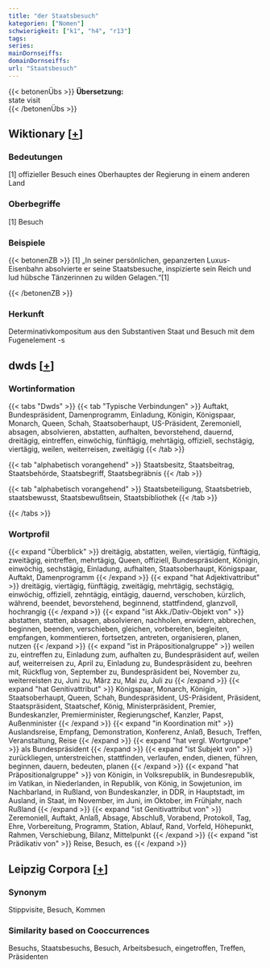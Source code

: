 ```yaml
---
title: "der Staatsbesuch"
kategorien: ["Nomen"]
schwierigkeit: ["k1", "h4", "r13"]
tags:
series:
mainDornseiffs:
domainDornseiffs:
url: "Staatsbesuch"
---
```


{{< betonenÜbs >}}
**Übersetzung:**  
state  visit  
{{< /betonenÜbs >}}

## Wiktionary [[+](https://de.wiktionary.org/wiki/Staatsbesuch)]

### Bedeutungen
[1] offizieller Besuch eines Oberhauptes der Regierung in einem anderen Land  

### Oberbegriffe
[1] Besuch  

### Beispiele
{{< betonenZB >}}
[1] „In seiner persönlichen, gepanzerten Luxus-Eisenbahn absolvierte er seine Staatsbesuche, inspizierte sein Reich und lud hübsche Tänzerinnen zu wilden Gelagen.“[1]  

{{< /betonenZB >}}
### Herkunft
Determinativkompositum aus den Substantiven Staat und Besuch mit dem Fugenelement -s  



## dwds [[+](https://www.dwds.de/wb/Staatsbesuch)]

### Wortinformation
{{< tabs "Dwds" >}}
{{< tab "Typische Verbindungen" >}}
Auftakt, Bundespräsident, Damenprogramm, Einladung, Königin, Königspaar, Monarch, Queen, Schah, Staatsoberhaupt, US-Präsident, Zeremoniell, absagen, absolvieren, abstatten, aufhalten, bevorstehend, dauernd, dreitägig, eintreffen, einwöchig, fünftägig, mehrtägig, offiziell, sechstägig, viertägig, weilen, weiterreisen, zweitägig
{{< /tab >}}

{{< tab "alphabetisch vorangehend" >}}
Staatsbesitz, Staatsbeitrag, Staatsbehörde, Staatsbegriff, Staatsbegräbnis
{{< /tab >}}

{{< tab "alphabetisch vorangehend" >}}
Staatsbeteiligung, Staatsbetrieb, staatsbewusst, Staatsbewußtsein, Staatsbibliothek
{{< /tab >}}

{{< /tabs >}}

### Wortprofil
{{< expand "Überblick" >}} dreitägig, abstatten, weilen, viertägig, fünftägig, zweitägig, eintreffen, mehrtägig, Queen, offiziell, Bundespräsident, Königin, einwöchig, sechstägig, Einladung, aufhalten, Staatsoberhaupt, Königspaar, Auftakt, Damenprogramm {{< /expand >}}
{{< expand "hat Adjektivattribut" >}} dreitägig, viertägig, fünftägig, zweitägig, mehrtägig, sechstägig, einwöchig, offiziell, zehntägig, eintägig, dauernd, verschoben, kürzlich, während, beendet, bevorstehend, beginnend, stattfindend, glanzvoll, hochrangig {{< /expand >}}
{{< expand "ist Akk./Dativ-Objekt von" >}} abstatten, statten, absagen, absolvieren, nachholen, erwidern, abbrechen, beginnen, beenden, verschieben, gleichen, vorbereiten, begleiten, empfangen, kommentieren, fortsetzen, antreten, organisieren, planen, nutzen {{< /expand >}}
{{< expand "ist in Präpositionalgruppe" >}} weilen zu, eintreffen zu, Einladung zum, aufhalten zu, Bundespräsident auf, weilen auf, weiterreisen zu, April zu, Einladung zu, Bundespräsident zu, beehren mit, Rückflug von, September zu, Bundespräsident bei, November zu, weiterreisten zu, Juni zu, März zu, Mai zu, Juli zu {{< /expand >}}
{{< expand "hat Genitivattribut" >}} Königspaar, Monarch, Königin, Staatsoberhaupt, Queen, Schah, Bundespräsident, US-Präsident, Präsident, Staatspräsident, Staatschef, König, Ministerpräsident, Premier, Bundeskanzler, Premierminister, Regierungschef, Kanzler, Papst, Außenminister {{< /expand >}}
{{< expand "in Koordination mit" >}} Auslandsreise, Empfang, Demonstration, Konferenz, Anlaß, Besuch, Treffen, Veranstaltung, Reise {{< /expand >}}
{{< expand "hat vergl. Wortgruppe" >}} als Bundespräsident {{< /expand >}}
{{< expand "ist Subjekt von" >}} zurückliegen, unterstreichen, stattfinden, verlaufen, enden, dienen, führen, beginnen, dauern, bedeuten, planen {{< /expand >}}
{{< expand "hat Präpositionalgruppe" >}} von Königin, in Volksrepublik, in Bundesrepublik, im Vatikan, in Niederlanden, in Republik, von König, in Sowjetunion, im Nachbarland, in Rußland, von Bundeskanzler, in DDR, in Hauptstadt, im Ausland, in Staat, im November, im Juni, im Oktober, im Frühjahr, nach Rußland {{< /expand >}}
{{< expand "ist Genitivattribut von" >}} Zeremoniell, Auftakt, Anlaß, Absage, Abschluß, Vorabend, Protokoll, Tag, Ehre, Vorbereitung, Programm, Station, Ablauf, Rand, Vorfeld, Höhepunkt, Rahmen, Verschiebung, Bilanz, Mittelpunkt {{< /expand >}}
{{< expand "ist Prädikativ von" >}} Reise, Besuch, es {{< /expand >}}

## Leipzig Corpora [[+](https://corpora.uni-leipzig.de/en/res?word=Staatsbesuch&corpusId=deu_newscrawl-public_2018)]


### Synonym
Stippvisite, Besuch, Kommen


### Similarity based on Cooccurrences
Besuchs, Staatsbesuchs, Besuch, Arbeitsbesuch, eingetroffen, Treffen, Präsidenten

